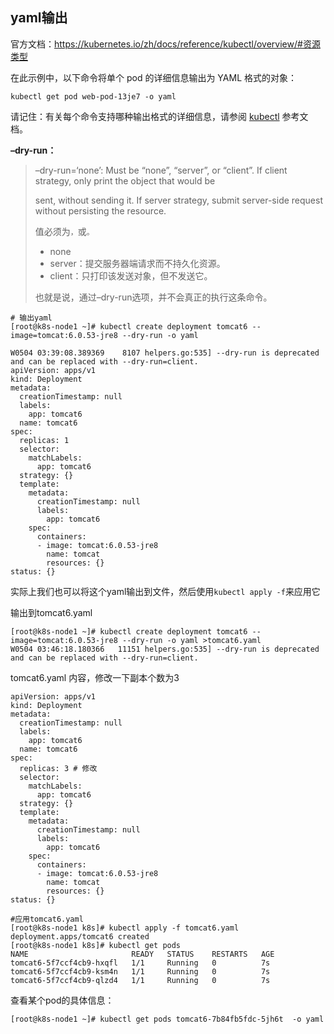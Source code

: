## yaml输出

官方文档：https://kubernetes.io/zh/docs/reference/kubectl/overview/#资源类型

在此示例中，以下命令将单个 pod 的详细信息输出为 YAML 格式的对象：

```
kubectl get pod web-pod-13je7 -o yaml
```

请记住：有关每个命令支持哪种输出格式的详细信息，请参阅 [kubectl](https://kubernetes.io/docs/user-guide/kubectl/) 参考文档。

**–dry-run：**

> –dry-run=‘none’: Must be “none”, “server”, or “client”. If client strategy, only print the object that would be
>
> sent, without sending it. If server strategy, submit server-side request without persisting the resource.
>
> 值必须为`，`或`。`
>
> - none
> - server：提交服务器端请求而不持久化资源。
> - client：只打印该发送对象，但不发送它。
>
> 也就是说，通过–dry-run选项，并不会真正的执行这条命令。

```
# 输出yaml
[root@k8s-node1 ~]# kubectl create deployment tomcat6 --image=tomcat:6.0.53-jre8 --dry-run -o yaml

W0504 03:39:08.389369    8107 helpers.go:535] --dry-run is deprecated and can be replaced with --dry-run=client.
apiVersion: apps/v1
kind: Deployment
metadata:
  creationTimestamp: null
  labels:
    app: tomcat6
  name: tomcat6
spec:
  replicas: 1
  selector:
    matchLabels:
      app: tomcat6
  strategy: {}
  template:
    metadata:
      creationTimestamp: null
      labels:
        app: tomcat6
    spec:
      containers:
      - image: tomcat:6.0.53-jre8
        name: tomcat
        resources: {}
status: {}
```

实际上我们也可以将这个yaml输出到文件，然后使用`kubectl apply -f`来应用它

输出到tomcat6.yaml 

```
[root@k8s-node1 ~]# kubectl create deployment tomcat6 --image=tomcat:6.0.53-jre8 --dry-run -o yaml >tomcat6.yaml
W0504 03:46:18.180366   11151 helpers.go:535] --dry-run is deprecated and can be replaced with --dry-run=client.
```

tomcat6.yaml 内容，修改一下副本个数为3

```
apiVersion: apps/v1
kind: Deployment
metadata:
  creationTimestamp: null
  labels:
    app: tomcat6
  name: tomcat6
spec:
  replicas: 3 # 修改
  selector:
    matchLabels:
      app: tomcat6
  strategy: {}
  template:
    metadata:
      creationTimestamp: null
      labels:
        app: tomcat6
    spec:
      containers:
      - image: tomcat:6.0.53-jre8
        name: tomcat
        resources: {}
status: {}
```

```
#应用tomcat6.yaml 
[root@k8s-node1 k8s]# kubectl apply -f tomcat6.yaml
deployment.apps/tomcat6 created
[root@k8s-node1 k8s]# kubectl get pods
NAME                       READY   STATUS    RESTARTS   AGE
tomcat6-5f7ccf4cb9-hxqfl   1/1     Running   0          7s
tomcat6-5f7ccf4cb9-ksm4n   1/1     Running   0          7s
tomcat6-5f7ccf4cb9-qlzd4   1/1     Running   0          7s
```

查看某个pod的具体信息：

```
[root@k8s-node1 ~]# kubectl get pods tomcat6-7b84fb5fdc-5jh6t  -o yaml
```

